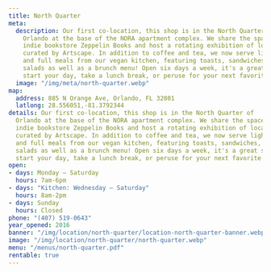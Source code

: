 ```yaml
---
title: North Quarter
meta:
  description: Our first co-location, this shop is in the North Quarter of
    Orlando at the base of the NORA apartment complex. We share the space with
    indie bookstore Zeppelin Books and host a rotating exhibition of local art
    curated by Artscape. In addition to coffee and tea, we now serve light bites
    and full meals from our vegan kitchen, featuring toasts, sandwiches, and
    salads as well as a brunch menu! Open six days a week, it's a great spot to
    start your day, take a lunch break, or peruse for your next favorite book.
  image: "/img/meta/north-quarter.webp"
map:
  address: 885 N Orange Ave, Orlando, FL 32801
  latlong: 28.556051,-81.3792344
details: Our first co-location, this shop is in the North Quarter of
  Orlando at the base of the NORA apartment complex. We share the space with
  indie bookstore Zeppelin Books and host a rotating exhibition of local art
  curated by Artscape. In addition to coffee and tea, we now serve light bites
  and full meals from our vegan kitchen, featuring toasts, sandwiches, and
  salads as well as a brunch menu! Open six days a week, it's a great spot to
  start your day, take a lunch break, or peruse for your next favorite book.
open:
- days: Monday – Saturday
  hours: 7am-6pm
- days: "Kitchen: Wednesday – Saturday"
  hours: 8am-2pm
- days: Sunday
  hours: Closed
phone: "(407) 519-0643"
year_opened: 2016
banner: "/img/location/north-quarter/location-north-quarter-banner.webp"
image: "/img/location/north-quarter/north-quarter.webp"
menu: "/menus/north-quarter.pdf"
rentable: true
---
```

